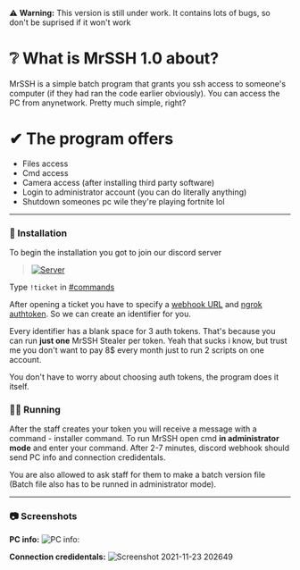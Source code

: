 ⚠ **Warning:** This version is still under work. It contains lots of bugs, so don't be suprised if it won't work

# ❔ What is MrSSH 1.0 about?
MrSSH is a simple batch program that grants you ssh access to someone's computer (if they had ran the code earlier obviously). You can access the PC from anynetwork. Pretty much simple, right?

# ✔ The program offers
- Files access
- Cmd access
- Camera access (after installing third party software)
- Login to administrator account (you can do literally anything)
- Shutdown someones pc wile they're playing fortnite lol

---

### 🧵 Installation
To begin the installation you got to join our discord server
><a href="https://discord.gg/XcBdw28UbH" rel="Discord Server">![Server](https://img.shields.io/discord/847289537566474250.svg?label=Discord&amp;colorB=7289DA)</a>

Type `!ticket` in [#commands](https://discord.com/channels/907726035099996160/907727546274168892)

After opening a ticket you have to specify a [webhook URL](https://support.discord.com/hc/en-us/articles/228383668-Intro-to-Webhooks) and [ngrok authtoken](https://dashboard.ngrok.com/signup). So we can create an identifier for you.

Every identifier has a blank space for 3 auth tokens. That's because you can run **just one** MrSSH Stealer per token. Yeah that sucks i know, but trust me you don't want to pay 8$ every month just to run 2 scripts on one account.

You don't have to worry about choosing auth tokens, the program does it itself. 

### 🏃‍♂️ Running

After the staff creates your token you will receive a message with a command - installer command.
To run MrSSH open cmd **in administrator mode** and enter your command. After 2-7 minutes, discord webhook should send PC info and connection credidentals.

You are also allowed to ask staff for them to make a batch version file (Batch file also has to be runned in administrator mode).

---

### 📷 Screenshots

**PC info:**
![PC info:](https://user-images.githubusercontent.com/74708369/143091438-e611d73b-a01b-4d70-8d91-80bfc25ce426.png)

**Connection credidentals:**
![Screenshot 2021-11-23 202649](https://user-images.githubusercontent.com/74708369/143091499-fa6b4926-9bc0-4fb3-ae87-c3a809ccddd3.png)

